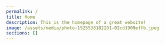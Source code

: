```yaml
---
permalink: /
title: Home
description: This is the homepage of a great website!
image: /assets/media/photo-1525538182201-02cd1909effb.jpeg
sections: []
---
```


